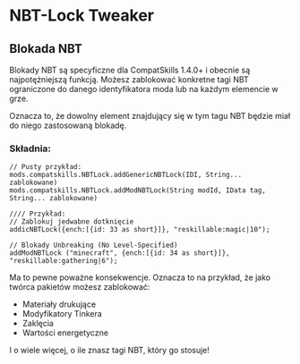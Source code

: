 # NBT-Lock Tweaker

## Blokada NBT

Blokady NBT są specyficzne dla CompatSkills 1.4.0+ i obecnie są najpotężniejszą funkcją. Możesz zablokować konkretne tagi NBT ograniczone do danego identyfikatora moda lub na każdym elemencie w grze.

Oznacza to, że dowolny element znajdujący się w tym tagu NBT będzie miał do niego zastosowaną blokadę.

### Składnia:

    // Pusty przykład:
    mods.compatskills.NBTLock.addGenericNBTLock(IDI, String... zablokowane)
    mods.compatskills.NBTLock.addModNBTLock(String modId, IData tag, String... zablokowane)
    
    //// Przykład:
    // Zablokuj jedwabne dotknięcie
    addicNBTLock({ench:[{id: 33 as short}]}, "reskillable:magic|10");
    
    // Blokady Unbreaking (No Level-Specified)
    addModNBTLock ("minecraft", {ench:[{id: 34 as short}]}, "reskillable:gathering|6");
    

Ma to pewne poważne konsekwencje. Oznacza to na przykład, że jako twórca pakietów możesz zablokować:

- Materiały drukujące
- Modyfikatory Tinkera
- Zaklęcia
- Wartości energetyczne

I o wiele więcej, o ile znasz tagi NBT, który go stosuje!